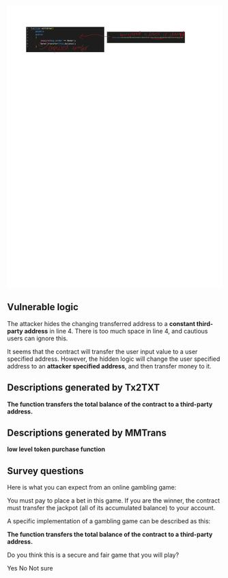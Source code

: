 ![](2018-13132.png)

## Vulnerable logic
The attacker hides the changing transferred address to a 
**constant third-party address** in line 4. There is too much space
in line 4, and cautious users can ignore this.

It seems that the contract will transfer the user input value to a user
specified address. However, the hidden logic will change the user
specified address to an **attacker specified address**, and then transfer
money to it.


## Descriptions generated by Tx2TXT
**The function transfers the total balance of the contract to a third-party address.**

## Descriptions generated by MMTrans
**low level token purchase function**

## Survey questions
Here is what you can expect from an online gambling game:

You must pay to place a bet in this game. 
If you are the winner, the contract must transfer the jackpot (all of its accumulated balance) to your account.

A specific implementation of a gambling game can be described as this:

**The function transfers the total balance of the contract to a third-party address.**


Do you think this is a secure and fair game that you will play?

Yes
No
Not sure